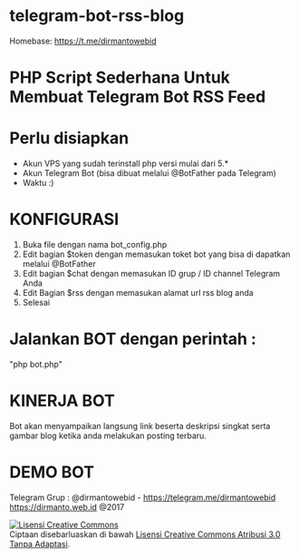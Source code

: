 # telegram-bot-rss-blog
Homebase: https://t.me/dirmantowebid

# PHP Script Sederhana Untuk Membuat Telegram Bot RSS Feed

# Perlu disiapkan
- Akun VPS yang sudah terinstall php versi mulai dari 5.*
- Akun Telegram Bot (bisa dibuat melalui @BotFather pada Telegram)
- Waktu :)

# KONFIGURASI
1. Buka file dengan nama bot_config.php
2. Edit bagian $token dengan memasukan toket bot yang bisa di dapatkan melalui @BotFather
3. Edit bagian $chat dengan memasukan ID grup / ID channel Telegram Anda
4. Edit Bagian $rss dengan memasukan alamat url rss blog anda
5. Selesai

# Jalankan BOT dengan perintah : 
"php bot.php"

# KINERJA BOT
Bot akan menyampaikan langsung link beserta deskripsi singkat serta gambar blog ketika anda melakukan posting terbaru.

# DEMO BOT
Telegram Grup : @dirmantowebid - https://telegram.me/dirmantowebid
https://dirmanto.web.id @2017

<a rel="license" href="http://creativecommons.org/licenses/by/3.0/"><img alt="Lisensi Creative Commons" style="border-width:0" src="https://i.creativecommons.org/l/by/3.0/88x31.png" /></a><br />Ciptaan disebarluaskan di bawah <a rel="license" href="http://creativecommons.org/licenses/by/3.0/">Lisensi Creative Commons Atribusi 3.0 Tanpa Adaptasi</a>.
